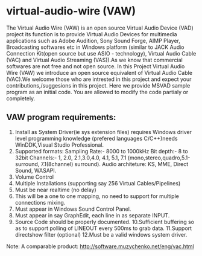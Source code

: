 virtual-audio-wire (VAW)
==================
  The Virtual Audio Wire (VAW) is an open source Virtual Audio Device (VAD) project its function is to provide
  Virtual Audio Devices for multimedia applications such as Adobe Audition, Sony Sound Forge, AIMP Player,
  Broadcasting softwares etc in Windows platform (similar to JACK Audio Connection Kit(open source but 
  use ASIO - technology), Virtual Audio Cable (VAC) and Virtual Audio Streaming (VAS)).As we know that commercial
  softwares are not free and not open source. In this Project Virtual Audio Wire (VAW) we introduce an open source 
  equivalent of Virtual Audio Cable (VAC).We welcome those who are intrested in this project and expect your 
  contributions,/suggesions in this project. Here we provide MSVAD sample program as an initial code.
  You are allowed to modify the code partialy or completely.
  
VAW program requirements:
------------------------
1. Install as System Driver(ie sys extension files) requires Windows     driver level programming knowledge 
   (prefered languages C/C++)needs WinDDK,Visual Studio Professional.
2. Supported formats:
   	Sampling Rate:- 8000 to 1000kHz
   	Bit depth:- 8 to 32bit
   	Channels:- 1, 2.0, 2.1,3.0,4.0, 4.1, 5.1, 7.1    (mono,stereo,quadro,5.1-surround, 7.1(8channel) surround).
   	Audio architeture: KS, MME, Direct Sound, WASAPI.
3. Volume Control
4. Multiple Installations (supporting say 256 Virtual Cables/Pipelines)
5. Must be near realtime (no delay)
6. This will be a one to one mapping, no need to support for multiple connections mixing.
7. Must appear in Windows Sound Control Panel.
8. Must appear in say GraphEdit, each line in as separate INPUT.
9. Source Code should be properly documented.
10.Sufficient buffering so as to support polling of LINEOUT every 500ms to grab data.
11.Support directshow filter (optional)
12.Must be a valid windows system driver.

Note: A comparable product: http://software.muzychenko.net/eng/vac.html
